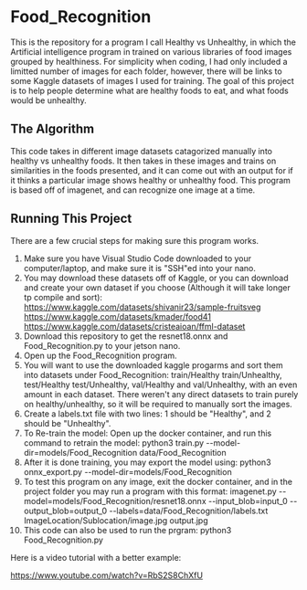 # Food_Recognition
This is the repository for a program I call Healthy vs Unhealthy, in which the Artificial intelligence program in trained on various libraries of food images grouped by healthiness. For simplicity when coding, I had only included a limitted number of images for each folder, however, there will be links to some Kaggle datasets of images I used for training. The goal of this project is to help people determine what are healthy foods to eat, and what foods would be unhealthy.


## The Algorithm
This code takes in different image datasets catagorized manually into healthy vs unhealthy foods. It then takes in these images and trains on similarities in the foods presented, and it can come out with an output for if it thinks a particular image shows healthy or unhealthy food. This program is based off of imagenet, and can recognize one image at a time. 

## Running This Project
There are a few crucial steps for making sure this program works.
1. Make sure you have Visual Studio Code downloaded to your computer/laptop, and make sure it is "SSH"ed into your nano.
2. You may download these datasets off of Kaggle, or you can download and create your own dataset if you choose (Although it will take longer tp compile and sort):
https://www.kaggle.com/datasets/shivanir23/sample-fruitsveg
https://www.kaggle.com/datasets/kmader/food41
https://www.kaggle.com/datasets/cristeaioan/ffml-dataset
3. Download this repository to get the resnet18.onnx and Food_Recognition.py to your jetson nano.
4. Open up the Food_Recognition program.
5. You will want to use the downloaded kaggle progarms and sort them into datasets under Food_Recognition: train/Healthy train/Unhealthy, test/Healthy test/Unhealthy, val/Healthy and val/Unhealthy, with an even amount in each dataset. There weren't any direct datasets to train purely on healthy/unhealthy, so it will be required to manually sort the images.
6. Create a labels.txt file with two lines: 1 should be "Healthy", and 2 should be "Unhealthy". 
7. To Re-train the model: Open up the docker container, and run this command to retrain the model:  python3 train.py --model-dir=models/Food_Recognition data/Food_Recognition
8. After it is done training, you may export the model using: python3 onnx_export.py --model-dir=models/Food_Recognition
9. To test this program on any image, exit the docker container, and in the project folder you may run a program with this format: imagenet.py --model=models/Food_Recognition/resnet18.onnx --input_blob=input_0 --output_blob=output_0 --labels=data/Food_Recognition/labels.txt ImageLocation/Sublocation/image.jpg output.jpg
10. This code can also be used to run the prgram: python3 Food_Recognition.py

Here is a video tutorial with a better example:

https://www.youtube.com/watch?v=RbS2S8ChXfU

      
    
